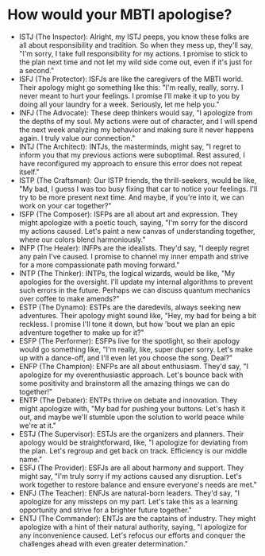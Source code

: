 # How would your MBTI apologise?

- ISTJ (The Inspector): Alright, my ISTJ peeps, you know these folks are all about responsibility and tradition. So when they mess up, they'll say, "I'm sorry, I take full responsibility for my actions. I promise to stick to the plan next time and not let my wild side come out, even if it's just for a second."
- ISFJ (The Protector): ISFJs are like the caregivers of the MBTI world. Their apology might go something like this: "I'm really, really, sorry. I never meant to hurt your feelings. I promise I'll make it up to you by doing all your laundry for a week. Seriously, let me help you."
- INFJ (The Advocate): These deep thinkers would say, "I apologize from the depths of my soul. My actions were out of character, and I will spend the next week analyzing my behavior and making sure it never happens again. I truly value our connection."
- INTJ (The Architect): INTJs, the masterminds, might say, "I regret to inform you that my previous actions were suboptimal. Rest assured, I have reconfigured my approach to ensure this error does not repeat itself."
- ISTP (The Craftsman): Our ISTP friends, the thrill-seekers, would be like, "My bad, I guess I was too busy fixing that car to notice your feelings. I'll try to be more present next time. And maybe, if you're into it, we can work on your car together?"
- ISFP (The Composer): ISFPs are all about art and expression. They might apologize with a poetic touch, saying, "I'm sorry for the discord my actions caused. Let's paint a new canvas of understanding together, where our colors blend harmoniously."
- INFP (The Healer): INFPs are the idealists. They'd say, "I deeply regret any pain I've caused. I promise to channel my inner empath and strive for a more compassionate path moving forward."
- INTP (The Thinker): INTPs, the logical wizards, would be like, "My apologies for the oversight. I'll update my internal algorithms to prevent such errors in the future. Perhaps we can discuss quantum mechanics over coffee to make amends?"
- ESTP (The Dynamo): ESTPs are the daredevils, always seeking new adventures. Their apology might sound like, "Hey, my bad for being a bit reckless. I promise I'll tone it down, but how 'bout we plan an epic adventure together to make up for it?"
- ESFP (The Performer): ESFPs live for the spotlight, so their apology would go something like, "I'm really, like, super duper sorry. Let's make up with a dance-off, and I'll even let you choose the song. Deal?"
- ENFP (The Champion): ENFPs are all about enthusiasm. They'd say, "I apologize for my overenthusiastic approach. Let's bounce back with some positivity and brainstorm all the amazing things we can do together!"
- ENTP (The Debater): ENTPs thrive on debate and innovation. They might apologize with, "My bad for pushing your buttons. Let's hash it out, and maybe we'll stumble upon the solution to world peace while we're at it."
- ESTJ (The Supervisor): ESTJs are the organizers and planners. Their apology would be straightforward, like, "I apologize for deviating from the plan. Let's regroup and get back on track. Efficiency is our middle name."
- ESFJ (The Provider): ESFJs are all about harmony and support. They might say, "I'm truly sorry if my actions caused any disruption. Let's work together to restore balance and ensure everyone's needs are met."
- ENFJ (The Teacher): ENFJs are natural-born leaders. They'd say, "I apologize for any missteps on my part. Let's take this as a learning opportunity and strive for a brighter future together."
- ENTJ (The Commander): ENTJs are the captains of industry. They might apologize with a hint of their natural authority, saying, "I apologize for any inconvenience caused. Let's refocus our efforts and conquer the challenges ahead with even greater determination."
